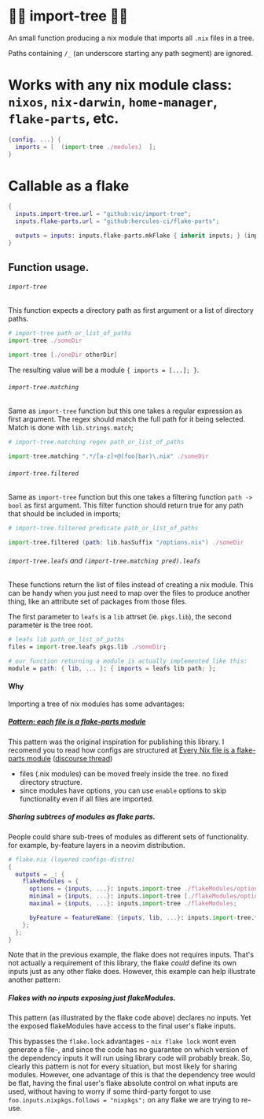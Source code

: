 # 🌲🌴 import-tree 🎄🌳

An small function producing a nix module that imports all `.nix` files in a tree.

Paths containing `/_` (an underscore starting any path segment) are ignored.


# Works with any nix module class: `nixos`, `nix-darwin`, `home-manager`, `flake-parts`, etc.

```nix
{config, ...} {
  imports = [  (import-tree ./modules)  ];
}
```

# Callable as a flake

```nix
{
  inputs.import-tree.url = "github:vic/import-tree";
  inputs.flake-parts.url = "github:hercules-ci/flake-parts";

  outputs = inputs: inputs.flake-parts.mkFlake { inherit inputs; } (inputs.import-tree ./flakeModules);
}
```

## Function usage.

###### `import-tree`
This function expects a directory path as first argument or a list of directory paths.

```nix
# import-tree path_or_list_of_paths
import-tree ./someDir

import-tree [./oneDir otherDir]
```

The resulting value will be a module `{ imports = [...]; }`.

###### `import-tree.matching`

Same as `import-tree` function but this one takes a regular expression as first argument. The regex should match the full path for it being selected. Match is done with `lib.strings.match`;

```nix
# import-tree.matching regex path_or_list_of_paths

import-tree.matching ".*/[a-z]+@(foo|bar)\.nix" ./someDir
```

###### `import-tree.filtered`

Same as `import-tree` function but this one takes a filtering function `path -> bool` as first argument. This filter function should return true for any path that should be included in imports;

```nix
# import-tree.filtered predicate path_or_list_of_paths

import-tree.filtered (path: lib.hasSuffix "/options.nix") ./someDir
```

###### `import-tree.leafs` and `(import-tree.matching pred).leafs`

These functions return the list of files instead of creating a nix module. This can be handy when you just need to map over the files to produce another thing, like an attribute set of packages from those files.

The first parameter to `leafs` is a `lib` attrset (ie. `pkgs.lib`), the second parameter is the tree root.

```nix
# leafs lib path_or_list_of_paths
files = import-tree.leafs pkgs.lib ./someDir;

# our function returning a module is actually implemented like this:
module = path: { lib, ... }: { imports = leafs lib path; };
```

#### Why

Importing a tree of nix modules has some advantages:

##### [Pattern: each file is a flake-parts module](https://discourse.nixos.org/t/pattern-each-file-is-a-flake-parts-module/61271)

This pattern was the original inspiration for publishing this library. I recomend you to read how configs are structured at [Every Nix file is a flake-parts module](https://github.com/mightyiam/infra?tab=readme-ov-file#every-nix-file-is-a-flake-parts-module) ([discourse thread](https://discourse.nixos.org/t/pattern-each-file-is-a-flake-parts-module/61271))

- files (.nix modules) can be moved freely inside the tree. no fixed directory structure.
- since modules have options, you can use `enable` options to skip functionality even if all files are imported.

##### Sharing subtrees of modules as flake parts.

People could share sub-trees of modules as different sets of functionality. for example, by-feature layers in a neovim distribution.

```nix
# flake.nix (layered configs-distro)
{
  outputs = _: {
    flakeModules = {
      options = {inputs, ...}: inputs.import-tree ./flakeModules/options;
      minimal = {inputs, ...}: inputs.import-tree [./flakeModules/options ./flakeModules/minimal];
      maximal = {inputs, ...}: inputs.import-tree ./flakeModules;

      byFeature = featureName: {inputs, lib, ...}: inputs.import-tree.filtered (lib.hasSuffix "${featureName}.nix") ./flakeModules;
    };
  };
}
```

Note that in the previous example, the flake does not requires inputs. That's not actually a requirement of this library, the flake *could* define its own inputs just as any other flake does. However, this example can help illustrate another pattern:

##### Flakes with no inputs exposing just flakeModules.

This pattern (as illustrated by the flake code above) declares no inputs. Yet the exposed flakeModules have access to the final user's flake inputs.

This bypasses the `flake.lock` advantages - `nix flake lock` wont even generate a file-, and since the code has no guarantee on which version of the dependency inputs it will run using library code will probably break. So, clearly this pattern is not for every situation, but most likely for sharing modules. However, one advantage of this is that the dependency tree would be flat, having the final user's flake absolute control on what inputs are used, without having to worry if some third-party forgot to use `foo.inputs.nixpkgs.follows = "nixpkgs";` on any flake we are trying to re-use.